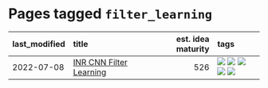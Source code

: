 # Pages tagged `filter_learning`

|last_modified|title|est. idea maturity|tags
|:---|:---|---:|:---|
|2022-07-08|[INR CNN Filter Learning](../INR_CNN_filter_learning.md)|526|[![](https://img.shields.io/badge/tag-CNN-29349d)](../tags/CNN.md) [![](https://img.shields.io/badge/tag-INR-50c04b)](../tags/INR.md) [![](https://img.shields.io/badge/tag-deep_learning-4072a1)](../tags/deep_learning.md) [![](https://img.shields.io/badge/tag-experimental-997e5)](../tags/experimental.md) [![](https://img.shields.io/badge/tag-filter_learning-7c795e)](../tags/filter_learning.md)|